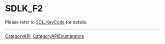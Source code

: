# SDLK_F2

Please refer to [SDL_KeyCode](SDL_KeyCode) for details.

----
[CategoryAPI](CategoryAPI), [CategoryAPIEnumerators](CategoryAPIEnumerators)

